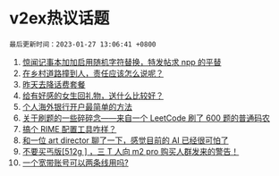 # v2ex热议话题

`最后更新时间：2023-01-27 13:06:41 +0800`

1. [惊闻记事本加加启用随机字符替换，特发帖求 npp 的平替](https://www.v2ex.com/t/910777)
1. [在乡村道路撞到人，责任应该怎么说呢？](https://www.v2ex.com/t/910708)
1. [昨天去降话费套餐](https://www.v2ex.com/t/910710)
1. [给有好感的女生回礼物，送什么比较好？](https://www.v2ex.com/t/910730)
1. [个人海外银行开户最简单的方法](https://www.v2ex.com/t/910724)
1. [关于刷题的一些碎碎念——来自一个 LeetCode 刷了 600 题的普通码农](https://www.v2ex.com/t/910785)
1. [搞个 RIME 配置工具咋样？](https://www.v2ex.com/t/910717)
1. [和一位 art director 聊了一下，感觉目前的 AI 已经很可怕了](https://www.v2ex.com/t/910801)
1. [不要买丐版[512g ] ，三 T 人向 m2 pro 购买人群发来的警告！](https://www.v2ex.com/t/910782)
1. [一个宽带账号可以两条线用吗?](https://www.v2ex.com/t/910715)

